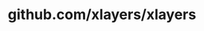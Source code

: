 ---
layout: post
title: github.com/xlayers/xlayers
categories: link
tags: [انگلیسی, گیت‌هاب, برنامه‌نویسی]
---
